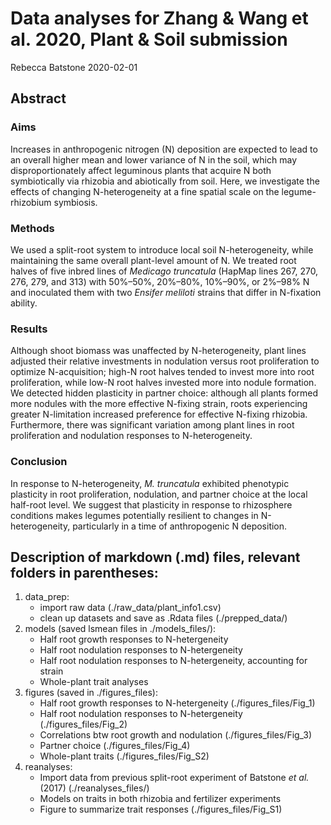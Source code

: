 Data analyses for Zhang & Wang et al. 2020, Plant & Soil submission
================
Rebecca Batstone
2020-02-01

## Abstract

### Aims

Increases in anthropogenic nitrogen (N) deposition are expected to lead
to an overall higher mean and lower variance of N in the soil, which may
disproportionately affect leguminous plants that acquire N both
symbiotically via rhizobia and abiotically from soil. Here, we
investigate the effects of changing N-heterogeneity at a fine spatial
scale on the legume-rhizobium symbiosis.

### Methods

We used a split-root system to introduce local soil N-heterogeneity,
while maintaining the same overall plant-level amount of N. We treated
root halves of five inbred lines of *Medicago truncatula* (HapMap lines
267, 270, 276, 279, and 313) with 50%–50%, 20%–80%, 10%–90%, or 2%–98% N
and inoculated them with two *Ensifer meliloti* strains that differ in
N-fixation ability.

### Results

Although shoot biomass was unaffected by N-heterogeneity, plant lines
adjusted their relative investments in nodulation versus root
proliferation to optimize N-acquisition; high-N root halves tended to
invest more into root proliferation, while low-N root halves invested
more into nodule formation. We detected hidden plasticity in partner
choice: although all plants formed more nodules with the more effective
N-fixing strain, roots experiencing greater N-limitation increased
preference for effective N-fixing rhizobia. Furthermore, there was
significant variation among plant lines in root proliferation and
nodulation responses to N-heterogeneity.

### Conclusion

In response to N-heterogeneity, *M. truncatula* exhibited phenotypic
plasticity in root proliferation, nodulation, and partner choice at the
local half-root level. We suggest that plasticity in response to
rhizosphere conditions makes legumes potentially resilient to changes in
N-heterogeneity, particularly in a time of anthropogenic N deposition.

## Description of markdown (.md) files, relevant folders in parentheses:

1.  data\_prep:
      - import raw data (./raw\_data/plant\_info1.csv)
      - clean up datasets and save as .Rdata files (./prepped\_data/)
2.  models (saved lsmean files in ./models\_files/):
      - Half root growth responses to N-hetergeneity
      - Half root nodulation responses to N-hetergeneity
      - Half root nodulation responses to N-hetergeneity, accounting for
        strain
      - Whole-plant trait analyses
3.  figures (saved in ./figures\_files):
      - Half root growth responses to N-hetergeneity
        (./figures\_files/Fig\_1)
      - Half root nodulation responses to N-hetergeneity
        (./figures\_files/Fig\_2)
      - Correlations btw root growth and nodulation
        (./figures\_files/Fig\_3)
      - Partner choice (./figures\_files/Fig\_4)
      - Whole-plant traits (./figures\_files/Fig\_S2)
4.  reanalyses:
      - Import data from previous split-root experiment of Batstone *et
        al.* (2017) (./reanalyses\_files/)
      - Models on traits in both rhizobia and fertilizer experiments
      - Figure to summarize trait responses (./figures\_files/Fig\_S1)
